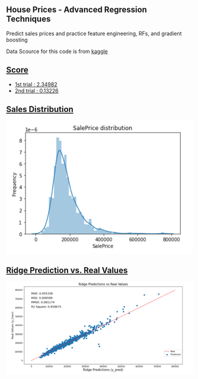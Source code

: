 ## House Prices - Advanced Regression Techniques
Predict sales prices and practice feature engineering, RFs, and gradient boosting

Data Scource for this code is from <a href="https://www.kaggle.com/c/house-prices-advanced-regression-techniques/data"> kaggle 

## Score
- 1st trial : 2.34982
- 2nd trial : 0.13226 


## Sales Distribution
<img src="image/Sales_Distribution.PNG">

## Ridge Prediction vs. Real Values
<img src="image/Ridge_Score_vs_real_score.PNG">
